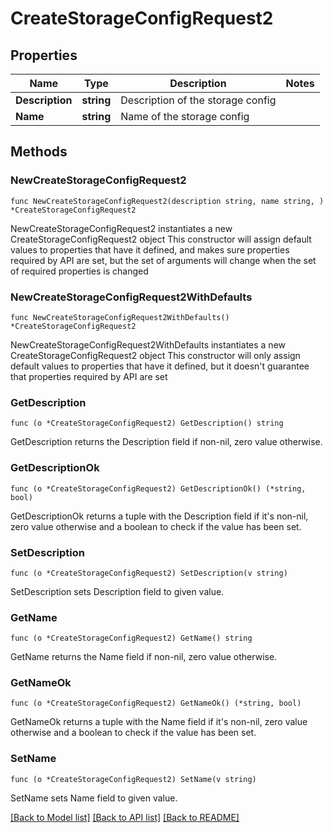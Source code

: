 # CreateStorageConfigRequest2

## Properties

Name | Type | Description | Notes
------------ | ------------- | ------------- | -------------
**Description** | **string** | Description of the storage config | 
**Name** | **string** | Name of the storage config | 

## Methods

### NewCreateStorageConfigRequest2

`func NewCreateStorageConfigRequest2(description string, name string, ) *CreateStorageConfigRequest2`

NewCreateStorageConfigRequest2 instantiates a new CreateStorageConfigRequest2 object
This constructor will assign default values to properties that have it defined,
and makes sure properties required by API are set, but the set of arguments
will change when the set of required properties is changed

### NewCreateStorageConfigRequest2WithDefaults

`func NewCreateStorageConfigRequest2WithDefaults() *CreateStorageConfigRequest2`

NewCreateStorageConfigRequest2WithDefaults instantiates a new CreateStorageConfigRequest2 object
This constructor will only assign default values to properties that have it defined,
but it doesn't guarantee that properties required by API are set

### GetDescription

`func (o *CreateStorageConfigRequest2) GetDescription() string`

GetDescription returns the Description field if non-nil, zero value otherwise.

### GetDescriptionOk

`func (o *CreateStorageConfigRequest2) GetDescriptionOk() (*string, bool)`

GetDescriptionOk returns a tuple with the Description field if it's non-nil, zero value otherwise
and a boolean to check if the value has been set.

### SetDescription

`func (o *CreateStorageConfigRequest2) SetDescription(v string)`

SetDescription sets Description field to given value.


### GetName

`func (o *CreateStorageConfigRequest2) GetName() string`

GetName returns the Name field if non-nil, zero value otherwise.

### GetNameOk

`func (o *CreateStorageConfigRequest2) GetNameOk() (*string, bool)`

GetNameOk returns a tuple with the Name field if it's non-nil, zero value otherwise
and a boolean to check if the value has been set.

### SetName

`func (o *CreateStorageConfigRequest2) SetName(v string)`

SetName sets Name field to given value.



[[Back to Model list]](../README.md#documentation-for-models) [[Back to API list]](../README.md#documentation-for-api-endpoints) [[Back to README]](../README.md)


